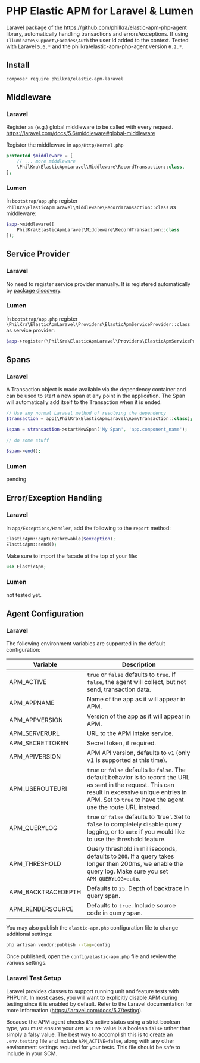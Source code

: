 # PHP Elastic APM for Laravel & Lumen
Laravel package of the https://github.com/philkra/elastic-apm-php-agent library, automatically handling transactions and errors/exceptions. If using `Illuminate\Support\Facades\Auth` the user Id added to the context.
Tested with Laravel `5.6.*` and the philkra/elastic-apm-php-agent version `6.2.*`.

## Install
```
composer require philkra/elastic-apm-laravel
```

## Middleware
### Laravel
Register as (e.g.) global middleware to be called with every request. https://laravel.com/docs/5.6/middleware#global-middleware

Register the middleware in `app/Http/Kernel.php`
```php
protected $middleware = [
    // ... more middleware
    \PhilKra\ElasticApmLaravel\Middleware\RecordTransaction::class,
];
```

### Lumen
In `bootstrap/app.php` register `PhilKra\ElasticApmLaravel\Middleware\RecordTransaction::class` as middleware:
```php
$app->middleware([
    PhilKra\ElasticApmLaravel\Middleware\RecordTransaction::class
]);
```

## Service Provider
### Laravel
No need to register service provider manually. It is registered automatically by [package discovery](https://laravel.com/docs/5.6/packages#package-discovery).
### Lumen
In `bootstrap/app.php` register `\PhilKra\ElasticApmLaravel\Providers\ElasticApmServiceProvider::class` as service provider:
```php
$app->register(\PhilKra\ElasticApmLaravel\Providers\ElasticApmServiceProvider::class);
```

## Spans
### Laravel
A Transaction object is made available via the dependency container and can be used to start a
new span at any point in the application. The Span will automatically add itself to the Transaction
when it is ended.

```php
// Use any normal Laravel method of resolving the dependency
$transaction = app(\PhilKra\ElasticApmLaravel\Apm\Transaction::class);

$span = $transaction->startNewSpan('My Span', 'app.component_name');

// do some stuff

$span->end();
```
### Lumen

pending

## Error/Exception Handling

### Laravel

In `app/Exceptions/Handler`, add the following to the `report` method:

```php
ElasticApm::captureThrowable($exception);
ElasticApm::send();
```

Make sure to import the facade at the top of your file:

```php
use ElasticApm;
```

### Lumen
not tested yet.

## Agent Configuration

### Laravel

The following environment variables are supported in the default configuration:

| Variable          | Description |
|-------------------|-------------|
|APM_ACTIVE         | `true` or `false` defaults to `true`. If `false`, the agent will collect, but not send, transaction data. |
|APM_APPNAME        | Name of the app as it will appear in APM. |
|APM_APPVERSION     | Version of the app as it will appear in APM. |
|APM_SERVERURL      | URL to the APM intake service. |
|APM_SECRETTOKEN    | Secret token, if required. |
|APM_APIVERSION     | APM API version, defaults to `v1` (only v1 is supported at this time). |
|APM_USEROUTEURI    | `true` or `false` defaults to `false`. The default behavior is to record the URL as sent in the request. This can result in excessive unique entries in APM. Set to `true` to have the agent use the route URL instead. |
|APM_QUERYLOG       | `true` or `false` defaults to 'true'. Set to `false` to completely disable query logging, or to `auto` if you would like to use the threshold feature. |
|APM_THRESHOLD      | Query threshold in milliseconds, defaults to `200`. If a query takes longer then 200ms, we enable the query log. Make sure you set `APM_QUERYLOG=auto`. |
|APM_BACKTRACEDEPTH | Defaults to `25`. Depth of backtrace in query span. |
|APM_RENDERSOURCE   | Defaults to `true`. Include source code in query span. |

You may also publish the `elastic-apm.php` configuration file to change additional settings:

```bash
php artisan vendor:publish --tag=config
```

Once published, open the `config/elastic-apm.php` file and review the various settings.

### Laravel Test Setup

Laravel provides classes to support running unit and feature tests with PHPUnit. In most cases, you will want to explicitly disable APM during testing since it is enabled by default. Refer to the Laravel documentation for more information (https://laravel.com/docs/5.7/testing).

Because the APM agent checks it's active status using a strict boolean type, you must ensure your `APM_ACTIVE` value is a boolean `false` rather than simply a falsy value. The best way to accomplish this is to create an `.env.testing` file and include `APM_ACTIVE=false`, along with any other environment settings required for your tests. This file should be safe to include in your SCM.
